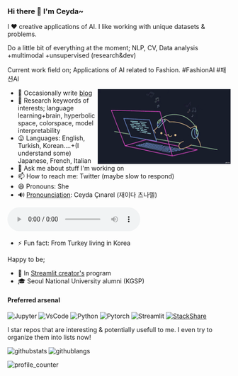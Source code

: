 ### Hi there 👋 I'm Ceyda~


<!--
**cceyda/cceyda** is a ✨ _special_ ✨ repository because its `README.md` (this file) appears on your GitHub profile.

Here are some ideas to get you started:

- 🔭 I’m currently working on ...
- 🌱 I’m currently learning ...
- 👯 I’m looking to collaborate on ...
- 🤔 I’m looking for help with ...
- 💬 Ask me about ...
- 📫 How to reach me: ...
- 😄 Pronouns: ...
- ⚡ Fun fact: ...
-->

I ❤️ creative applications of AI. 
I like working with unique datasets & problems.

Do a little bit of everything at the moment; NLP, CV, Data analysis +multimodal +unsupervised (research&dev)

Current work field on; Applications of AI related to Fashion. #FashionAI #패션AI

<img alt="coding cat" align="right" width="300"  src="./assets/coding_cat.gif" /> 

- 📝 Occasionally write [blog](https://cceyda.github.io/blog)
- 🔭 Research keywords of interests; language learning+brain, hyperbolic space, colorspace, model interpretability
- 😛 Languages: English, Turkish, Korean....+(I understand some) Japanese, French, Italian 
- 💬 Ask me about stuff I'm working on
- 📫 How to reach me: Twitter (maybe slow to respond)
- 😄 Pronouns: She
- 🔊 [Pronounciation](https://github.com/cceyda/cceyda/blob/main/assets/ceyda.mp4): Ceyda Çınarel (재이다 츠나렐)

<audio controls>
  <source src="https://github.com/cceyda/cceyda/blob/main/assets/ceyda.mp4" />
</audio> 

- ⚡ Fun fact: From Turkey living in Korea


Happy to be;

- 🎈 In [Streamlit creator's](https://streamlit.io/creators) program 
- 🎓 Seoul National University alumni (KGSP)


#### Preferred arsenal 

![Jupyter](https://img.shields.io/badge/jupyter-%23FA0F00.svg?style=for-the-badge&logo=jupyter&logoColor=white) ![VsCode](https://img.shields.io/badge/Visual%20Studio%20Code-0078d7.svg?style=for-the-badge&logo=visual-studio-code&logoColor=white) ![Python](https://img.shields.io/badge/python-3670A0?style=for-the-badge&logo=python&logoColor=ffdd54) ![Pytorch](https://img.shields.io/badge/PyTorch-%23EE4C2C.svg?style=for-the-badge&logo=PyTorch&logoColor=white) ![Streamlit](https://img.shields.io/badge/Streamlit-%23EE4C2C.svg?style=for-the-badge&logo=Streamlit&logoColor=white)
[![StackShare](https://img.shields.io/badge/More-%23EE4C2C.svg?style=for-the-badge&logo=StackShare&logoColor=white)](https://stackshare.io/cceyda/my-stack)

I star repos that are interesting & potentially usefull to me. I even try to organize them into lists now! 
<!-- [![Streamlit](https://github-profile-trophy.vercel.app/?username=cceyda&title=Stars&no-bg=true&no-frame=true)](https://github.com/cceyda?tab=stars) -->

![githubstats](https://github-readme-stats.vercel.app/api?username=cceyda&hide_rank=true&hide=commits&count_private=true&show_icons=true&hide_border=true&hide_title=false)
![githublangs](https://github-readme-stats.vercel.app/api/top-langs/?username=cceyda&layout=compact&hide_border=true)


![profile_counter](https://komarev.com/ghpvc/?username=cceyda&color=lightgrey)



